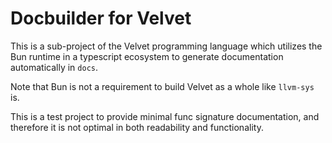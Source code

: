 # Docbuilder for Velvet
This is a sub-project of the Velvet programming language which utilizes the Bun runtime in a typescript ecosystem to generate documentation automatically in `docs`.

Note that Bun is not a requirement to build Velvet as a whole like `llvm-sys` is.

This is a test project to provide minimal func signature documentation, and therefore it is not optimal in both readability and functionality.